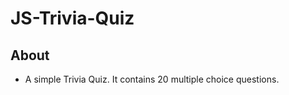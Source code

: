 # JS-Trivia-Quiz

## About
  
  - A simple Trivia Quiz. It contains 20 multiple choice questions. 

